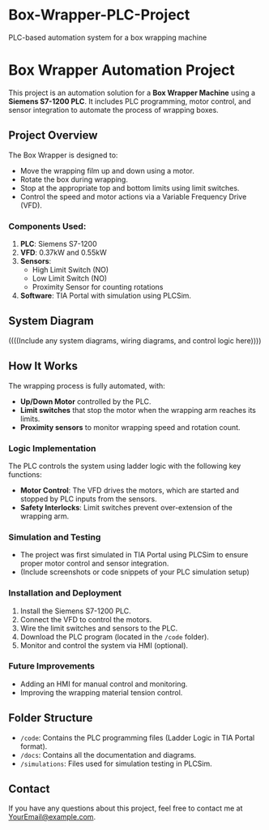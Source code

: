 # Box-Wrapper-PLC-Project
PLC-based automation system for a box wrapping machine

# Box Wrapper Automation Project

This project is an automation solution for a **Box Wrapper Machine** using a **Siemens S7-1200 PLC**. It includes PLC programming, motor control, and sensor integration to automate the process of wrapping boxes.

## Project Overview

The Box Wrapper is designed to:
- Move the wrapping film up and down using a motor.
- Rotate the box during wrapping.
- Stop at the appropriate top and bottom limits using limit switches.
- Control the speed and motor actions via a Variable Frequency Drive (VFD).

### Components Used:
1. **PLC**: Siemens S7-1200
2. **VFD**: 0.37kW and 0.55kW
3. **Sensors**: 
   - High Limit Switch (NO)
   - Low Limit Switch (NO)
   - Proximity Sensor for counting rotations
4. **Software**: TIA Portal with simulation using PLCSim.

## System Diagram
((((Include any system diagrams, wiring diagrams, and control logic here))))

## How It Works
The wrapping process is fully automated, with:
- **Up/Down Motor** controlled by the PLC.
- **Limit switches** that stop the motor when the wrapping arm reaches its limits.
- **Proximity sensors** to monitor wrapping speed and rotation count.

### Logic Implementation
The PLC controls the system using ladder logic with the following key functions:
- **Motor Control**: The VFD drives the motors, which are started and stopped by PLC inputs from the sensors.
- **Safety Interlocks**: Limit switches prevent over-extension of the wrapping arm.

### Simulation and Testing
- The project was first simulated in TIA Portal using PLCSim to ensure proper motor control and sensor integration.
- (Include screenshots or code snippets of your PLC simulation setup)

### Installation and Deployment
1. Install the Siemens S7-1200 PLC.
2. Connect the VFD to control the motors.
3. Wire the limit switches and sensors to the PLC.
4. Download the PLC program (located in the `/code` folder).
5. Monitor and control the system via HMI (optional).

### Future Improvements
- Adding an HMI for manual control and monitoring.
- Improving the wrapping material tension control.

## Folder Structure
- `/code`: Contains the PLC programming files (Ladder Logic in TIA Portal format).
- `/docs`: Contains all the documentation and diagrams.
- `/simulations`: Files used for simulation testing in PLCSim.

## Contact
If you have any questions about this project, feel free to contact me at [YourEmail@example.com](mailto:YourEmail@example.com).


